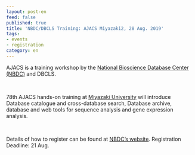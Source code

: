 ```yaml
---
layout: post-en
feed: false
published: true
title: 'NBDC/DBCLS Training: AJACS Miyazaki2, 28 Aug. 2019'
tags:
- events
- registration
category: en
---
```

AJACS is a training workshop by the [National Bioscience Database Center (NBDC)](https://biosciencedbc.jp/en/) and DBCLS.

<br />

78th AJACS hands-on training at [Miyazaki University](http://www.miyazaki-u.ac.jp/english/)  will introduce Database catalogue and cross-database search, Database archive, database and web tools for sequence analysis and gene expression analysis.

<br />

Details of how to register can be found at [NBDC’s website](https://biosciencedbc.jp/event/ajacs/ajacs78.html). Registration Deadline: 21 Aug.
